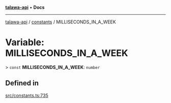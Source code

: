 [**talawa-api**](../../README.md) • **Docs**

***

[talawa-api](../../modules.md) / [constants](../README.md) / MILLISECONDS\_IN\_A\_WEEK

# Variable: MILLISECONDS\_IN\_A\_WEEK

\> `const` **MILLISECONDS\_IN\_A\_WEEK**: `number`

## Defined in

[src/constants.ts:735](https://github.com/PalisadoesFoundation/talawa-api/blob/d0c167bb942c4778fba221c2cdd27665fc7dbf61/src/constants.ts#L735)
